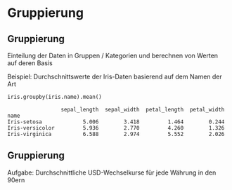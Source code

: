 # Gruppierung

## Gruppierung

Einteilung der Daten in Gruppen / Kategorien und berechnen von Werten auf deren Basis

Beispiel: Durchschnittswerte der Iris-Daten basierend auf dem Namen der Art

```py
iris.groupby(iris.name).mean()
```

```
                 sepal_length  sepal_width  petal_length  petal_width
name                                                                 
Iris-setosa             5.006        3.418         1.464        0.244
Iris-versicolor         5.936        2.770         4.260        1.326
Iris-virginica          6.588        2.974         5.552        2.026
```

## Gruppierung

Aufgabe: Durchschnittliche USD-Wechselkurse für jede Währung in den 90ern
